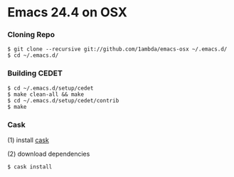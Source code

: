 # Emacs 24.4 on OSX

### Cloning Repo

```
$ git clone --recursive git://github.com/1ambda/emacs-osx ~/.emacs.d/
$ cd ~/.emacs.d/
```

### Building CEDET

```
$ cd ~/.emacs.d/setup/cedet
$ make clean-all && make
$ cd ~/.emacs.d/setup/cedet/contrib
$ make
```

### Cask

(1) install [cask](http://cask.readthedocs.org/en/latest/guide/installation.html)

(2) download dependencies

`$ cask install`

